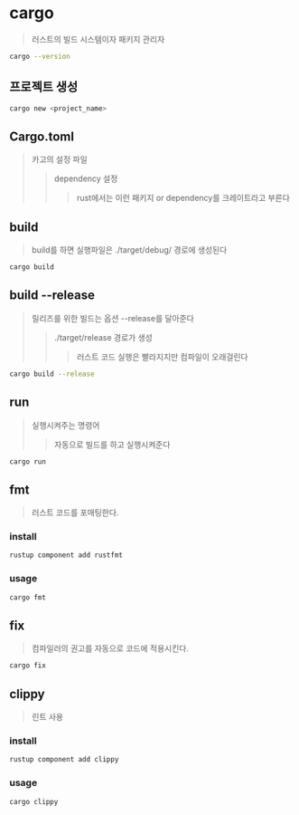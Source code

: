 # cargo

> 러스트의 빌드 시스템이자 패키지 관리자

```sh
cargo --version
```

## 프로젝트 생성

```sh
cargo new <project_name>
```

## Cargo.toml

> 카고의 설정 파일
>
> > dependency 설정
> >
> > > rust에서는 이런 패키지 or dependency를 크레이트라고 부른다

## build

> build를 하면 실행파일은 ./target/debug/ 경로에 생성된다

```sh
cargo build
```

## build --release

> 릴리즈를 위한 빌드는 옵션 --release를 달아준다
>
> > ./target/release 경로가 생성
> >
> > > 러스트 코드 실행은 빨라지지만 컴파일이 오래걸린다

```sh
cargo build --release
```

## run

> 실행시켜주는 명령어
>
> > 자동으로 빌드를 하고 실행시켜준다

```sh
cargo run
```

## fmt

> 러스트 코드를 포매팅한다.

### install

```sh
rustup component add rustfmt
```

### usage

```sh
cargo fmt
```

## fix

> 컴파일러의 권고를 자동으로 코드에 적용시킨다.

```sh
cargo fix
```

## clippy

> 린트 사용

### install

```sh
rustup component add clippy
```

### usage

```sh
cargo clippy
```
